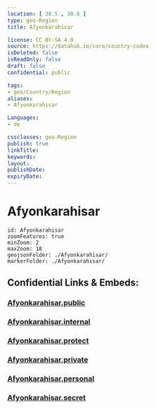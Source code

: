 ```yaml
---
location: [ 38.5 , 30.6 ] 
type: geo-Region
title: Afyonkarahisar

license: CC BY-SA 4.0
source: https://datahub.io/core/country-codes
isDeleted: false
isReadOnly: false
draft: false
confidential: public

tags:
- geo/Country/Region
aliases:
- Afyonkarahisar

Languages:
- de

cssclasses: geo-Region
publish: true
linkTitle: 
keywords: 
layout: 
publishDate: 
expiryDate: 
---
```


# Afyonkarahisar

```leaflet
id: Afyonkarahisar
zoomFeatures: true 
minZoom: 2 
maxZoom: 18
geojsonFolder: ./Afyonkarahisar/
markerFolder: ./Afyonkarahisar/
```


## Confidential Links & Embeds: 

### [Afyonkarahisar.public](/_public/\Earth\Continent\Europe\Europe~East\Turkey\Provinces~TurkeyAfyonkarahisar.public.md) 

### [Afyonkarahisar.internal](/_internal/\Earth\Continent\Europe\Europe~East\Turkey\Provinces~TurkeyAfyonkarahisar.internal.md) 

### [Afyonkarahisar.protect](/_protect/\Earth\Continent\Europe\Europe~East\Turkey\Provinces~TurkeyAfyonkarahisar.protect.md) 

### [Afyonkarahisar.private](/_private/\Earth\Continent\Europe\Europe~East\Turkey\Provinces~TurkeyAfyonkarahisar.private.md) 

### [Afyonkarahisar.personal](/_personal/\Earth\Continent\Europe\Europe~East\Turkey\Provinces~TurkeyAfyonkarahisar.personal.md) 

### [Afyonkarahisar.secret](/_secret/\Earth\Continent\Europe\Europe~East\Turkey\Provinces~TurkeyAfyonkarahisar.secret.md)

